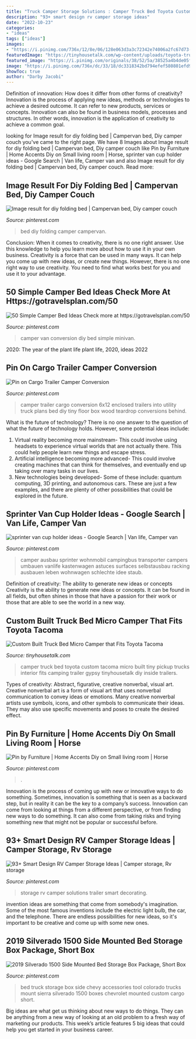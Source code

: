 ```yaml
---
title: "Truck Camper Storage Solutions : Camper Truck Bed Toyota Custom Tacoma Micro Built Tiny Pickup Trucks Interior Fits Camping Trailer Gypsy Tinyhousetalk Diy Inside Trailers"
description: "93+ smart design rv camper storage ideas"
date: "2022-10-23"
categories:
- "ideas"
tags: ["ideas"]
images:
- "https://i.pinimg.com/736x/12/8e/06/128e063d3a3c72342e74006a2fc67d73--cargo-trailer-camper-cargo-trailers.jpg"
featuredImage: "https://tinyhousetalk.com/wp-content/uploads/toyota-truck-bed-micro-camper-3.jpg"
featured_image: "https://i.pinimg.com/originals/38/52/5a/38525a4b4de05f6629fbbd192e28feef.jpg"
image: "https://i.pinimg.com/736x/dc/33/18/dc3318342bd794efef580801efd9f8e8.jpg"
ShowToc: true
author: "Darby Jacobi"
---
```



Definition of innovation: How does it differ from other forms of creativity?
Innovation is the process of applying new ideas, methods or technologies to achieve a desired outcome. It can refer to new products, services or concepts. Innovation can also be found in business models, processes and structures. In other words, innovation is the application of creativity to achieve a common goal.

	

		
looking for Image result for diy folding bed | Campervan bed, Diy camper couch you've came to the right page. We have 8 Images about Image result for diy folding bed | Campervan bed, Diy camper couch like Pin by Furniture | Home Accents Diy on Small living room | Horse, sprinter van cup holder ideas - Google Search | Van life, Camper van and also Image result for diy folding bed | Campervan bed, Diy camper couch. Read more:
		
    
## Image Result For Diy Folding Bed | Campervan Bed, Diy Camper Couch

<img loading=lazy src="https://i.pinimg.com/736x/e9/c5/cd/e9c5cd15744809a496de828f0d39f5eb.jpg" onerror="this.onerror=null;this.src='https://tse2.mm.bing.net/th?id=OIP.eKohMLlp8t-KrOs9Lt3ypAHaJ3&amp;pid=15.1';" alt="Image result for diy folding bed | Campervan bed, Diy camper couch">

_Source: pinterest.com_

>bed diy folding camper campervan. 

	

Conclusion: When it comes to creativity, there is no one right answer. Use this knowledge to help you learn more about how to use it in your own business.
Creativity is a force that can be used in many ways. It can help you come up with new ideas, or create new things. However, there is no one right way to use creativity. You need to find what works best for you and use it to your advantage.

    
## 50 Simple Camper Bed Ideas Check More At Https://gotravelsplan.com/50

<img loading=lazy src="https://i.pinimg.com/736x/8a/30/e9/8a30e9372128d57202bafaf3b688f840.jpg" onerror="this.onerror=null;this.src='https://tse1.mm.bing.net/th?id=OIP.fz-9PcpkQp7UQyKfqIxBNwHaJ0&amp;pid=15.1';" alt="50 Simple Camper Bed Ideas Check more at https://gotravelsplan.com/50">

_Source: pinterest.com_

>camper van conversion diy bed simple minivan. 

	

2020: The year of the plant life
plant life, 2020, ideas 2022

    
## Pin On Cargo Trailer Camper Conversion

<img loading=lazy src="https://i.pinimg.com/736x/12/8e/06/128e063d3a3c72342e74006a2fc67d73--cargo-trailer-camper-cargo-trailers.jpg" onerror="this.onerror=null;this.src='https://tse4.mm.bing.net/th?id=OIP.gRtJ4X89C2aO_ESc_IZ1zwHaJ3&amp;pid=15.1';" alt="Pin on Cargo Trailer Camper Conversion">

_Source: pinterest.com_

>camper trailer cargo conversion 6x12 enclosed trailers into utility truck plans bed diy tiny floor box wood teardrop conversions behind. 

	

What is the future of technology?
There is no one answer to the question of what the future of technology holds. However, some potential ideas include: 

1. Virtual reality becoming more mainstream- This could involve using headsets to experience virtual worlds that are not actually there. This could help people learn new things and escape stress. 
2. Artificial intelligence becoming more advanced- This could involve creating machines that can think for themselves, and eventually end up taking over many tasks in our lives. 
3. New technologies being developed- Some of these include: quantum computing, 3D printing, and autonomous cars. These are just a few examples, and there are plenty of other possibilities that could be explored in the future.

    
## Sprinter Van Cup Holder Ideas - Google Search | Van Life, Camper Van

<img loading=lazy src="https://i.pinimg.com/736x/ff/a6/c7/ffa6c72299ab5763e8cf7000f111c483.jpg" onerror="this.onerror=null;this.src='https://tse3.mm.bing.net/th?id=OIP.SCPeeGJzQVTdMxLAvZsIAwHaJ4&amp;pid=15.1';" alt="sprinter van cup holder ideas - Google Search | Van life, Camper van">

_Source: pinterest.com_

>camper ausbau sprinter wohnmobil campingbus transporter campers umbauen vanlife kastenwagen astuces surfaces selbstausbau racking ausbauen leben wohnwagen schlechte idee staub. 

	

Definition of creativity: The ability to generate new ideas or concepts
Creativity is the ability to generate new ideas or concepts. It can be found in all fields, but often shines in those that have a passion for their work or those that are able to see the world in a new way.

    
## Custom Built Truck Bed Micro Camper That Fits Toyota Tacoma

<img loading=lazy src="https://tinyhousetalk.com/wp-content/uploads/toyota-truck-bed-micro-camper-3.jpg" onerror="this.onerror=null;this.src='https://tse1.mm.bing.net/th?id=OIP.TGCPuAPk_AIT4Mi-vYj4ggHaJ4&amp;pid=15.1';" alt="Custom Built Truck Bed Micro Camper that Fits Toyota Tacoma">

_Source: tinyhousetalk.com_

>camper truck bed toyota custom tacoma micro built tiny pickup trucks interior fits camping trailer gypsy tinyhousetalk diy inside trailers. 

	

Types of creativity: Abstract, figurative, creative nonverbal, visual art.
Creative nonverbal art is a form of visual art that uses nonverbal communication to convey ideas or emotions. Many creative nonverbal artists use symbols, icons, and other symbols to communicate their ideas. They may also use specific movements and poses to create the desired effect.

    
## Pin By Furniture | Home Accents Diy On Small Living Room | Horse

<img loading=lazy src="https://i.pinimg.com/originals/38/52/5a/38525a4b4de05f6629fbbd192e28feef.jpg" onerror="this.onerror=null;this.src='https://tse2.mm.bing.net/th?id=OIP.T6e2cfzvP3IROxEPJRYqIgHaJ4&amp;pid=15.1';" alt="Pin by Furniture | Home Accents Diy on Small living room | Horse">

_Source: pinterest.com_

>. 

	

Innovation is the process of coming up with new or innovative ways to do something. Sometimes, innovation is something that is seen as a backward step, but in reality it can be the key to a company’s success. Innovation can come from looking at things from a different perspective, or from finding new ways to do something. It can also come from taking risks and trying something new that might not be popular or successful before.

    
## 93+ Smart Design RV Camper Storage Ideas | Camper Storage, Rv Storage

<img loading=lazy src="https://i.pinimg.com/736x/dc/33/18/dc3318342bd794efef580801efd9f8e8.jpg" onerror="this.onerror=null;this.src='https://tse2.mm.bing.net/th?id=OIP.k8fsu5wm9OCJUkqKt8SHowHaLu&amp;pid=15.1';" alt="93+ Smart Design RV Camper Storage Ideas | Camper storage, Rv storage">

_Source: pinterest.com_

>storage rv camper solutions trailer smart decorating. 

	

invention ideas are something that come from somebody's imagination. Some of the most famous inventions include the electric light bulb, the car, and the telephone. There are endless possibilities for new ideas, so it's important to be creative and come up with some new ones.

    
## 2019 Silverado 1500 Side Mounted Bed Storage Box Package, Short Box

<img loading=lazy src="https://i.pinimg.com/736x/bc/0c/00/bc0c006f192379a473c24eec6ad81f46.jpg" onerror="this.onerror=null;this.src='https://tse3.mm.bing.net/th?id=OIP.Gntz-vXiQyTNSs7ofTYWXAHaHa&amp;pid=15.1';" alt="2019 Silverado 1500 Side Mounted Bed Storage Box Package, Short Box">

_Source: pinterest.com_

>bed truck storage box side chevy accessories tool colorado trucks mount sierra silverado 1500 boxes chevrolet mounted custom cargo short. 

	

Big ideas are what get us thinking about new ways to do things. They can be anything from a new way of looking at an old problem to a fresh way of marketing our products. This week’s article features 5 big ideas that could help you get started in your business career.

